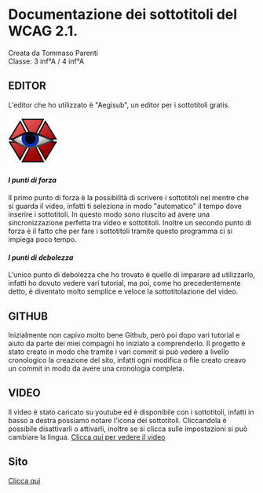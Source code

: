 # Documentazione dei sottotitoli del WCAG 2.1.
Creata da Tommaso Parenti <br>
Classe: 3 inf°A / 4 inf°A

## EDITOR
L'editor che ho utilizzato è  "Aegisub", un editor per i sottotitoli gratis.

<img src="https://github.com/Tommaso-Parenti/Tommaso-Parenti.github.io/blob/master/Immagini/Aegisub.png" width="100" height="100" >


#### *I punti di forza*
Il primo punto di forza è la possibilità di scrivere i sottotitoli nel mentre che si guarda il video, infatti ti seleziona in modo "automatico" il tempo dove inserire i sottotitoli. In questo modo sono riuscito ad avere una sincronizzazione perfetta tra video e sottotitoli. Inoltre un secondo punto di forza è il fatto che per fare i sottotitoli tramite questo programma ci si impiega poco tempo.

#### *I punti di debolezza*
L'unico punto di debolezza che ho trovato è quello di imparare ad utilizzarlo, infatti ho dovuto vedere vari tutorial, ma poi, come ho precedentemente detto, è diventato molto semplice e veloce la sottotitolazione del video.

## GITHUB
Inizialmente non capivo molto bene Github, però poi dopo vari tutorial e aiuto da parte dei miei compagni ho iniziato a comprenderlo. Il progetto è stato creato in modo che tramite i vari commit si può vedere a livello cronologico la creazione del sito, infatti ogni modifica o file creato creavo un commit in modo da avere una cronologia completa.

## VIDEO
Il video è stato caricato su youtube ed è disponibile con i sottotitoli, infatti in basso a destra possiamo notare l'icona dei sottotitoli. Cliccandola è possibile disattivarli o attivarli, inoltre se si clicca sulle impostazioni si può cambiare la lingua.
<a href="https://www.youtube.com/embed/g7KJzBVKjnI">Clicca qui per vedere il video</a>

## Sito
<a href="https://tommaso-parenti.github.io/">Clicca qui</a>
